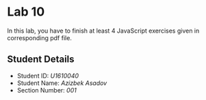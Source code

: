 # Lab 10

In this lab, you have to finish at least 4 JavaScript exercises given in corresponding pdf file. 


## Student Details

- Student ID: *U1610040*
- Student Name: *Azizbek Asadov*
- Section Number: *001*
